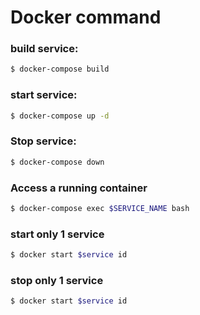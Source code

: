 # Docker command

### build service:

```sh
$ docker-compose build
```
### start service:

```sh
$ docker-compose up -d
```
### Stop service:

```sh
$ docker-compose down
```

### Access a running container

```sh
$ docker-compose exec $SERVICE_NAME bash
```

### start only 1 service

```sh
$ docker start $service id
```

### stop only 1 service

```sh
$ docker start $service id
```

